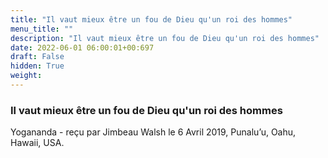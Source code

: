 ```yaml
---
title: "Il vaut mieux être un fou de Dieu qu'un roi des hommes"
menu_title: ""
description: "Il vaut mieux être un fou de Dieu qu'un roi des hommes"
date: 2022-06-01 06:00:01+00:697
draft: False
hidden: True
weight:
---
```

### Il vaut mieux être un fou de Dieu qu'un roi des hommes

Yogananda - reçu par Jimbeau Walsh le 6 Avril 2019, Punalu’u, Oahu, Hawaii, USA.



